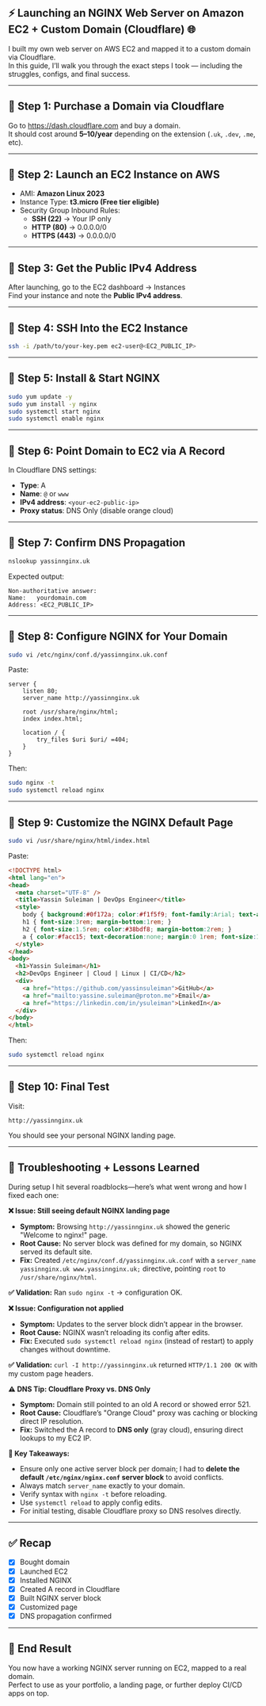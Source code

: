 ## ⚡ Launching an NGINX Web Server on Amazon EC2 + Custom Domain (Cloudflare) 🌐

I built my own web server on AWS EC2 and mapped it to a custom domain via Cloudflare.  
In this guide, I’ll walk you through the exact steps I took — including the struggles, configs, and final success.

---

## 🔹 Step 1: Purchase a Domain via Cloudflare

Go to https://dash.cloudflare.com and buy a domain.  
It should cost around **$5–$10/year** depending on the extension (`.uk`, `.dev`, `.me`, etc).

---

## 🔹 Step 2: Launch an EC2 Instance on AWS

- AMI: **Amazon Linux 2023**
- Instance Type: **t3.micro (Free tier eligible)**
- Security Group Inbound Rules:
  - **SSH (22)** → Your IP only
  - **HTTP (80)** → 0.0.0.0/0
  - **HTTPS (443)** → 0.0.0.0/0

---

## 🔹 Step 3: Get the Public IPv4 Address

After launching, go to the EC2 dashboard → Instances  
Find your instance and note the **Public IPv4 address**.

---

## 🔹 Step 4: SSH Into the EC2 Instance

```bash
ssh -i /path/to/your-key.pem ec2-user@<EC2_PUBLIC_IP>
```

---

## 🔹 Step 5: Install & Start NGINX

```bash
sudo yum update -y
sudo yum install -y nginx
sudo systemctl start nginx
sudo systemctl enable nginx
```

---

## 🔹 Step 6: Point Domain to EC2 via A Record

In Cloudflare DNS settings:
- **Type**: A  
- **Name**: `@` or `www`  
- **IPv4 address**: `<your-ec2-public-ip>`  
- **Proxy status**: DNS Only (disable orange cloud)

---

## 🔹 Step 7: Confirm DNS Propagation

```bash
nslookup yassinnginx.uk
```

Expected output:

```
Non-authoritative answer:
Name:   yourdomain.com
Address: <EC2_PUBLIC_IP>
```

---

## 🔹 Step 8: Configure NGINX for Your Domain

```bash
sudo vi /etc/nginx/conf.d/yassinnginx.uk.conf
```

Paste:

```nginx
server {
    listen 80;
    server_name http://yassinnginx.uk

    root /usr/share/nginx/html;
    index index.html;

    location / {
        try_files $uri $uri/ =404;
    }
}
```

Then:

```bash
sudo nginx -t
sudo systemctl reload nginx
```

---

## 🔹 Step 9: Customize the NGINX Default Page

```bash
sudo vi /usr/share/nginx/html/index.html
```

Paste:

```html
<!DOCTYPE html>
<html lang="en">
<head>
  <meta charset="UTF-8" />
  <title>Yassin Suleiman | DevOps Engineer</title>
  <style>
    body { background:#0f172a; color:#f1f5f9; font-family:Arial; text-align:center; padding-top:20vh; }
    h1 { font-size:3rem; margin-bottom:1rem; }
    h2 { font-size:1.5rem; color:#38bdf8; margin-bottom:2rem; }
    a { color:#facc15; text-decoration:none; margin:0 1rem; font-size:1.2rem; }
  </style>
</head>
<body>
  <h1>Yassin Suleiman</h1>
  <h2>DevOps Engineer | Cloud | Linux | CI/CD</h2>
  <div>
    <a href="https://github.com/yassinsuleiman">GitHub</a>
    <a href="mailto:yassine.suleiman@proton.me">Email</a>
    <a href="https://linkedin.com/in/ysuleiman">LinkedIn</a>
  </div>
</body>
</html>
```

Then:

```bash
sudo systemctl reload nginx
```

---

## 🔹 Step 10: Final Test

Visit:

```
http://yassinnginx.uk
```

You should see your personal NGINX landing page.

---

## 🧠 Troubleshooting + Lessons Learned
During setup I hit several roadblocks—here’s what went wrong and how I fixed each one:

**❌ Issue: Still seeing default NGINX landing page**
- **Symptom:** Browsing `http://yassinnginx.uk` showed the generic "Welcome to nginx!" page.
- **Root Cause:** No server block was defined for my domain, so NGINX served its default site.
- **Fix:** Created `/etc/nginx/conf.d/yassinnginx.uk.conf` with a `server_name yassinnginx.uk www.yassinnginx.uk;` directive, pointing `root` to `/usr/share/nginx/html`.

**✅ Validation:** Ran `sudo nginx -t` → configuration OK.

**❌ Issue: Configuration not applied**
- **Symptom:** Updates to the server block didn’t appear in the browser.
- **Root Cause:** NGINX wasn’t reloading its config after edits.
- **Fix:** Executed `sudo systemctl reload nginx` (instead of restart) to apply changes without downtime.

**✅ Validation:** `curl -I http://yassinnginx.uk` returned `HTTP/1.1 200 OK` with my custom page headers.

**⚠️ DNS Tip: Cloudflare Proxy vs. DNS Only**
- **Symptom:** Domain still pointed to an old A record or showed error 521.
- **Root Cause:** Cloudflare’s "Orange Cloud" proxy was caching or blocking direct IP resolution.
- **Fix:** Switched the A record to **DNS only** (gray cloud), ensuring direct lookups to my EC2 IP.

**🧠 Key Takeaways:**
- Ensure only one active server block per domain; I had to **delete the default `/etc/nginx/nginx.conf` server block** to avoid conflicts.
- Always match `server_name` exactly to your domain.
- Verify syntax with `nginx -t` before reloading.
- Use `systemctl reload` to apply config edits.
- For initial testing, disable Cloudflare proxy so DNS resolves directly.

---

## ✅ Recap

- [x] Bought domain
- [x] Launched EC2
- [x] Installed NGINX
- [x] Created A record in Cloudflare
- [x] Built NGINX server block
- [x] Customized page
- [x] DNS propagation confirmed

---

## 🎉 End Result

You now have a working NGINX server running on EC2, mapped to a real domain.  
Perfect to use as your portfolio, a landing page, or further deploy CI/CD apps on top.
